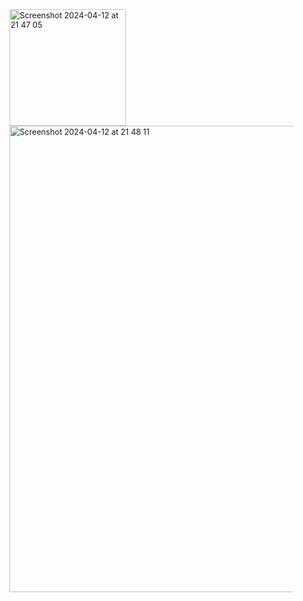 <img width="207" alt="Screenshot 2024-04-12 at 21 47 05" src="https://github.com/TARIKMERCAN/TicTacToe/assets/139633036/67703a35-4e43-4d9e-845d-603c82b28a39">
<img width="828" alt="Screenshot 2024-04-12 at 21 48 11" src="https://github.com/TARIKMERCAN/TicTacToe/assets/139633036/5a12f9ad-89a8-4986-a7b2-8e9a0e98aea8">
